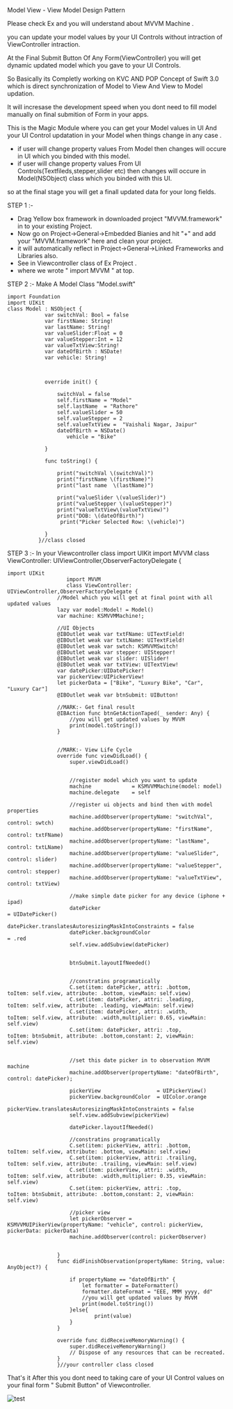 
Model View - View Model Design Pattern




Please check Ex and you will understand about MVVM Machine .

you can update your model values by your UI Controls without intraction of ViewController  intraction.

At the Final Submit Button Of Any Form(ViewController) you will get dynamic updated  model which you gave to your UI Controls.

So Basically its Completly working on KVC AND POP Concept of Swift 3.0 which is direct synchronization of Model to View And View to Model updation.

It will incresase the development speed when you dont need to fill model manually on final submition of Form in your apps.

This is the Magic Module where you can get your Model values in UI And your UI Control updatation in your Model when things change in any case .
- if user will change property values From Model then changes will occure in UI which you binded with this model. 
- if user will change property values From UI Controls(Textfileds,stepper,slider etc) then changes will occure in Model(NSObject) class which you binded with this UI.

so at the final stage you will get a finall updated data for your long fields.


STEP 1 :-
- Drag Yellow box framework in downloaded project "MVVM.framework" in to your existing Project.
- Now go on Project->General->Embedded Bianies and hit "+" and add your  "MVVM.framework" here and clean your project.
- it will automatically reflect in   Project->General->Linked Frameworks and Libraries also.
- See in Viewcontroller class of Ex Project .
- where we wrote " import MVVM " at top.


STEP 2 :- Make A Model Class "Model.swift"

    
    import Foundation
    import UIKit
    class Model : NSObject {
                var switchVal: Bool = false
                var firstName: String!
                var lastName: String!
                var valueSlider:Float = 0
                var valueStepper:Int = 12
                var valueTxtView:String!
                var dateOfBirth : NSDate!
                var vehicle: String!
 
   

                override init() {

                    switchVal = false
                    self.firstName = "Model"
                    self.lastName  = "Rathore"
                    self.valueSlider = 50
                    self.valueStepper = 2
                    self.valueTxtView =  "Vaishali Nagar, Jaipur"
                    dateOfBirth = NSDate()
                       vehicle = "Bike"

                }
    
                func toString() {

                    print("switchVal \(switchVal)")
                    print("firstName \(firstName)")
                    print("last name  \(lastName)")

                    print("valueSlider \(valueSlider)")
                    print("valueStepper \(valueStepper)")
                    print("valueTxtView\(valueTxtView)")
                    print("DOB: \(dateOfBirth)")
                     print("Picker Selected Row: \(vehicle)")

                }
              }//class closed


STEP 3 :- In your Viewcontroller class 
    import UIKit 
    import MVVM
    class ViewController: UIViewController,ObserverFactoryDelegate {
    
    import UIKit 
                       import MVVM
                       class ViewController: UIViewController,ObserverFactoryDelegate {
                    //Model which you will get at final point with all updated values 
                    lazy var model:Model! = Model()
                    var machine: KSMVVMMachine!;

                    //UI Objects
                    @IBOutlet weak var txtFName: UITextField!
                    @IBOutlet weak var txtLName: UITextField!
                    @IBOutlet weak var swtch: KSMVVMSwitch!
                    @IBOutlet weak var stepper: UIStepper!
                    @IBOutlet weak var slider: UISlider!
                    @IBOutlet weak var txtView: UITextView!
                    var datePicker:UIDatePicker!
                    var pickerView:UIPickerView!
                    let pickerData = ["Bike", "Luxury Bike", "Car", "Luxury Car"]
                    @IBOutlet weak var btnSubmit: UIButton!

                    //MARK:- Get final result
                    @IBAction func btnGetActionTaped(_ sender: Any) {
                        //you will get updated values by MVVM
                        print(model.toString())
                    }


                    //MARK:- View Life Cycle
                    override func viewDidLoad() {
                        super.viewDidLoad()


                        //register model which you want to update
                        machine             = KSMVVMMachine(model: model)
                        machine.delegate    = self

                        //register ui objects and bind then with model properties
                        machine.addObserver(propertyName: "switchVal", control: swtch)
                        machine.addObserver(propertyName: "firstName", control: txtFName)
                        machine.addObserver(propertyName: "lastName", control: txtLName)
                        machine.addObserver(propertyName: "valueSlider", control: slider)
                        machine.addObserver(propertyName: "valueStepper", control: stepper)
                        machine.addObserver(propertyName: "valueTxtView", control: txtView)

                        //make simple date picker for any device (iphone + ipad)
                        datePicker                                           = UIDatePicker()
                        datePicker.translatesAutoresizingMaskIntoConstraints = false
                        datePicker.backgroundColor                           = .red
                        self.view.addSubview(datePicker)


                        btnSubmit.layoutIfNeeded()


                        //constratins programatically
                        C.set(item: datePicker, attri: .bottom,     toItem: self.view, attribute: .bottom, viewMain: self.view)
                        C.set(item: datePicker, attri: .leading,    toItem: self.view, attribute: .leading, viewMain: self.view)
                        C.set(item: datePicker, attri: .width,      toItem: self.view, attribute: .width,multiplier: 0.65, viewMain: self.view)
                        C.set(item: datePicker, attri: .top,        toItem: btnSubmit, attribute: .bottom,constant: 2, viewMain: self.view)


                        //set this date picker in to observation MVVM machine
                        machine.addObserver(propertyName: "dateOfBirth", control: datePicker);

                        pickerView                  = UIPickerView()
                        pickerView.backgroundColor  = UIColor.orange
                        pickerView.translatesAutoresizingMaskIntoConstraints = false
                        self.view.addSubview(pickerView)

                        datePicker.layoutIfNeeded()

                        //constratins programatically
                        C.set(item: pickerView, attri: .bottom,     toItem: self.view, attribute: .bottom, viewMain: self.view)
                        C.set(item: pickerView, attri: .trailing,    toItem: self.view, attribute: .trailing, viewMain: self.view)
                        C.set(item: pickerView, attri: .width,      toItem: self.view, attribute: .width,multiplier: 0.35, viewMain: self.view)
                        C.set(item: pickerView, attri: .top,        toItem: btnSubmit, attribute: .bottom,constant: 2, viewMain: self.view)

                        //picker view
                        let pickerObserver = KSMVVMUIPikerView(propertyName: "vehicle", control: pickerView, pickerData: pickerData)
                        machine.addObserver(control: pickerObserver)


                    }
                    func didFinishObservation(propertyName: String, value: AnyObject?) {

                        if propertyName == "dateOfBirth" {
                            let formatter = DateFormatter()
                            formatter.dateFormat = "EEE, MMM yyyy, dd"
                            //you will get updated values by MVVM
                            print(model.toString())
                        }else{
                                print(value)
                        }
                    }

                    override func didReceiveMemoryWarning() {
                        super.didReceiveMemoryWarning()
                        // Dispose of any resources that can be recreated.
                    }
                    }//your controller class closed
    


That's it After this you dont need to taking care of your UI Control values on your final form " Submit Button"  of Viewcontroller.

![test](https://user-images.githubusercontent.com/7630897/29417202-fece52e8-8385-11e7-9149-d6a3c42c0c61.gif)


